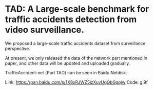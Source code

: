 # TAD: A Large-scale benchmark for traffic accidents detection from video surveillance.

We proposed a large-scale traffic accidents dataset from surveillance perspective.

At present, we only released the data of the network part mentioned in paper, and other data will be updated and uploaded gradually.

TrafficAccident-net (Part TAD) can be seen in Baidu Netdisk.

Link: https://pan.baidu.com/s/1X8xRJWZ5izXuyUgGbGppjw
Code: gi9f




